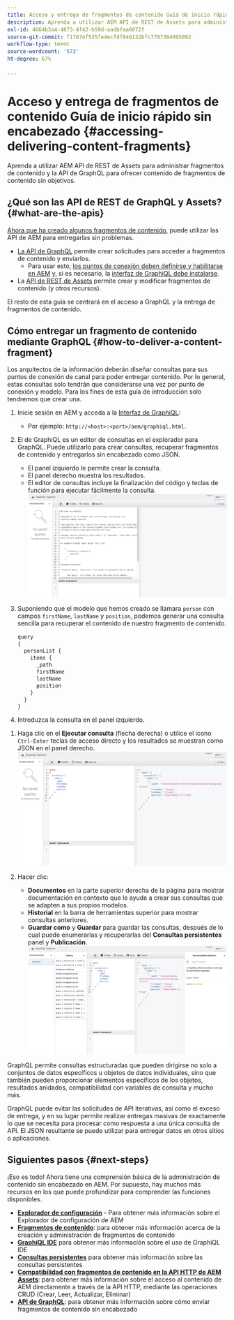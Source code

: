 ```yaml
---
title: Acceso y entrega de fragmentos de contenido Guía de inicio rápido sin encabezado
description: Aprenda a utilizar AEM API de REST de Assets para administrar fragmentos de contenido y la API de GraphQL para ofrecer contenido de fragmentos de contenido sin objetivos.
exl-id: 4664b3a4-4873-4f42-b59d-aadbfaa6072f
source-git-commit: f17674f535fe4ecfdf846132bfc7787384095892
workflow-type: tm+mt
source-wordcount: '573'
ht-degree: 67%

---
```


# Acceso y entrega de fragmentos de contenido Guía de inicio rápido sin encabezado {#accessing-delivering-content-fragments}

Aprenda a utilizar AEM API de REST de Assets para administrar fragmentos de contenido y la API de GraphQL para ofrecer contenido de fragmentos de contenido sin objetivos.

## ¿Qué son las API de REST de GraphQL y Assets? {#what-are-the-apis}

[Ahora que ha creado algunos fragmentos de contenido,](create-content-fragment.md) puede utilizar las API de AEM para entregarlas sin problemas.

* [La API de GraphQL](/help/assets/content-fragments/graphql-api-content-fragments.md) permite crear solicitudes para acceder a fragmentos de contenido y enviarlos.
   * Para usar esto, [los puntos de conexión deben definirse y habilitarse en AEM](/help/assets/content-fragments/graphql-api-content-fragments.md#enabling-graphql-endpoint) y, si es necesario, la [interfaz de GraphiQL debe instalarse](/help/assets/content-fragments/graphql-api-content-fragments.md#installing-graphiql-interface).
* La [API de REST de Assets](/help/assets/assets-api-content-fragments.md) permite crear y modificar fragmentos de contenido (y otros recursos).

El resto de esta guía se centrará en el acceso a GraphQL y la entrega de fragmentos de contenido.

## Cómo entregar un fragmento de contenido mediante GraphQL {#how-to-deliver-a-content-fragment}

Los arquitectos de la información deberán diseñar consultas para sus puntos de conexión de canal para poder entregar contenido. Por lo general, estas consultas solo tendrán que considerarse una vez por punto de conexión y modelo. Para los fines de esta guía de introducción solo tendremos que crear una.

1. Inicie sesión en AEM y acceda a la [Interfaz de GraphiQL](/help/assets/content-fragments/graphiql-ide.md):
   * Por ejemplo: `http://<host>:<port>/aem/graphiql.html`.

1. El de GraphiQL es un editor de consultas en el explorador para GraphQL. Puede utilizarlo para crear consultas, recuperar fragmentos de contenido y entregarlos sin encabezado como JSON.
   * El panel izquierdo le permite crear la consulta.
   * El panel derecho muestra los resultados.
   * El editor de consultas incluye la finalización del código y teclas de función para ejecutar fácilmente la consulta.
      ![Editor de GraphiQL](../assets/graphiql.png)

1. Suponiendo que el modelo que hemos creado se llamara `person` con campos `firstName`, `lastName` y `position`, podemos generar una consulta sencilla para recuperar el contenido de nuestro fragmento de contenido.

   ```text
   query 
   {
     personList {
       items {
         _path
         firstName
         lastName
         position
       }
     }
   }
   ```

1. Introduzca la consulta en el panel izquierdo.

<!--
   ![GraphiQL query](../assets/graphiql-query.png)
-->

1. Haga clic en el **Ejecutar consulta** (flecha derecha) o utilice el icono `Ctrl-Enter` teclas de acceso directo y los resultados se muestran como JSON en el panel derecho.
   ![Resultados de GraphiQL](../assets/graphiql-results.png)

1. Hacer clic:
   * **Documentos** en la parte superior derecha de la página para mostrar documentación en contexto que le ayude a crear sus consultas que se adapten a sus propios modelos.
   * **Historial** en la barra de herramientas superior para mostrar consultas anteriores.
   * **Guardar como** y **Guardar** para guardar las consultas, después de lo cual puede enumerarlas y recuperarlas del **Consultas persistentes** panel y **Publicación**.
      ![Documentación de GraphiQL](../assets/graphiql-documentation.png)

GraphQL permite consultas estructuradas que pueden dirigirse no solo a conjuntos de datos específicos u objetos de datos individuales, sino que también pueden proporcionar elementos específicos de los objetos, resultados anidados, compatibilidad con variables de consulta y mucho más.

GraphQL puede evitar las solicitudes de API iterativas, así como el exceso de entrega, y en su lugar permite realizar entregas masivas de exactamente lo que se necesita para procesar como respuesta a una única consulta de API. El JSON resultante se puede utilizar para entregar datos en otros sitios o aplicaciones.

## Siguientes pasos {#next-steps}

¡Eso es todo! Ahora tiene una comprensión básica de la administración de contenido sin encabezado en AEM. Por supuesto, hay muchos más recursos en los que puede profundizar para comprender las funciones disponibles.

* **[Explorador de configuración](create-configuration.md)** - Para obtener más información sobre el Explorador de configuración de AEM
* **[Fragmentos de contenido](/help/assets/content-fragments/content-fragments.md)**: para obtener más información acerca de la creación y administración de fragmentos de contenido
* **[GraphiQL IDE](/help/assets/content-fragments/graphiql-ide.md)** para obtener más información sobre el uso de GraphiQL IDE
* **[Consultas persistentes](/help/assets/content-fragments/persisted-queries.md)** para obtener más información sobre las consultas persistentes
* **[Compatibilidad con fragmentos de contenido en la API HTTP de AEM Assets](/help/assets/assets-api-content-fragments.md)**: para obtener más información sobre el acceso al contenido de AEM directamente a través de la API HTTP, mediante las operaciones CRUD (Crear, Leer, Actualizar, Eliminar)
* **[API de GraphQL](/help/assets/content-fragments/graphql-api-content-fragments.md)**: para obtener más información sobre cómo enviar fragmentos de contenido sin encabezado
